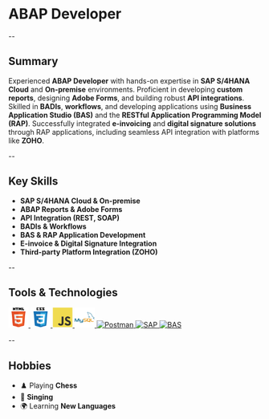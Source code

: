 #  ABAP Developer

--

## Summary

Experienced **ABAP Developer** with hands-on expertise in **SAP S/4HANA Cloud** and **On-premise** environments. Proficient in developing **custom reports**, designing **Adobe Forms**, and building robust **API integrations**. Skilled in **BADIs**, **workflows**, and developing applications using **Business Application Studio (BAS)** and the **RESTful Application Programming Model (RAP)**. Successfully integrated **e-invoicing** and **digital signature solutions** through RAP applications, including seamless API integration with platforms like **ZOHO**.

--

## Key Skills

- **SAP S/4HANA Cloud & On-premise**
- **ABAP Reports & Adobe Forms**
- **API Integration (REST, SOAP)**
- **BADIs & Workflows**
- **BAS & RAP Application Development**
- **E-invoice & Digital Signature Integration**
- **Third-party Platform Integration (ZOHO)**

--

## Tools & Technologies

<p align="left">
  <!-- HTML -->
  <a href="https://www.w3.org/html/" target="_blank" rel="noreferrer">
    <img src="https://raw.githubusercontent.com/devicons/devicon/master/icons/html5/html5-original-wordmark.svg" alt="HTML5" width="40" height="40"/>
  </a>
  
  <!-- CSS -->
  <a href="https://www.w3schools.com/css/" target="_blank" rel="noreferrer">
    <img src="https://raw.githubusercontent.com/devicons/devicon/master/icons/css3/css3-original-wordmark.svg" alt="CSS3" width="40" height="40"/>
  </a>
  
  <!-- JavaScript -->
  <a href="https://developer.mozilla.org/en-US/docs/Web/JavaScript" target="_blank" rel="noreferrer">
    <img src="https://raw.githubusercontent.com/devicons/devicon/master/icons/javascript/javascript-original.svg" alt="JavaScript" width="40" height="40"/>
  </a>
  
  <!-- MySQL -->
  <a href="https://www.mysql.com/" target="_blank" rel="noreferrer">
    <img src="https://raw.githubusercontent.com/devicons/devicon/master/icons/mysql/mysql-original-wordmark.svg" alt="MySQL" width="40" height="40"/>
  </a>

  <!-- Postman -->
  <a href="https://postman.com" target="_blank" rel="noreferrer">
    <img src="https://www.vectorlogo.zone/logos/getpostman/getpostman-icon.svg" alt="Postman" width="40" height="40"/>
  </a>

  <!-- SAP -->
  <a href="https://www.sap.com/" target="_blank" rel="noreferrer">
    <img src="https://hackr.io/tutorials/learn-sap-abap/logo/logo-sap-abap?ver=1557508340" alt="SAP" width="40" height="40"/>
  </a>

  <!-- BAS -->
  <a href="https://www.sap.com/" target="_blank" rel="noreferrer">
    <img src="https://banktalents.com/sites/default/files/2020-12/Business%20Application%20Studio.png" alt="BAS" width="40" height="40"/>
  </a>
</p>

--

## Hobbies

- ♟️ Playing **Chess**
- 🎤 **Singing**
- 🌍 Learning **New Languages**
